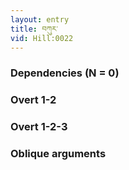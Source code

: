```yaml
---
layout: entry
title: བཀུར་
vid: Hill:0022
---
```

### Dependencies (N = 0)


### Overt 1-2


### Overt 1-2-3


### Oblique arguments
